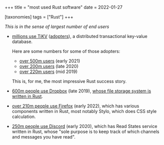 +++
title = "most used Rust software"
date = 2022-01-27

[taxonomies]
tags = ["Rust"]
+++

*This is in the sense of largest number of end users*

- [millions use TiKV](https://www.cncf.io/blog/2019/05/21/toc-votes-to-move-tikv-into-cncf-incubator)
  ([adopters](https://tikv.org/adopters)), a distributed transactional key-value database.

  Here are some numbers for some of those adopters:
   - [over 500m users] (early 2021)
   - [over 200m users] (late 2020)
   - [over 220m users] (mid 2019)

  This is, for me, the most impressive Rust success story.

- [600m people use Dropbox][dropbox] (late 2019),
  [whose file storage system is written in Rust][rust@dropbox].

- [over 210m people use Firefox](https://data.firefox.com/dashboard/user-activity)
  (early 2022), which has various components written in Rust,
  most notably Stylo, which does CSS style calculation.

- [250m people use Discord](https://blog.discordapp.com/a190bbca2b1f)
  (early 2020), which has Read States service written in Rust,
  whose "sole purpose is to keep track of which channels and messages you have read".

[dropbox]: https://investors.dropbox.com/news-releases/news-release-details/dropbox-announces-fourth-quarter-and-fiscal-2019-results
[rust@dropbox]: https://www.wired.com/2016/03/epic-story-dropboxs-exodus-amazon-cloud-empire
[over 500m users]: https://pingcap.com/case-studies/no-sharding-no-etl-use-scale-out-mysql-alternative-to-store-160-tb-of-data
[over 200m users]: https://pingcap.com/case-studies/how-chinas-insurance-giant-improved-agile-application-performance-with-a-newsql-database
[over 220m users]: https://pingcap.com/case-studies/lesson-learned-from-queries-over-1.3-trillion-rows-of-data-within-milliseconds-of-response-time-at-zhihu
